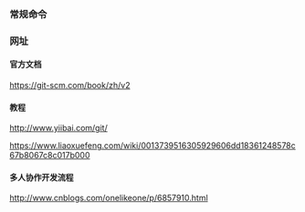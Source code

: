 ### 常规命令





### 网址

#### 官方文档

https://git-scm.com/book/zh/v2


#### 教程

http://www.yiibai.com/git/


https://www.liaoxuefeng.com/wiki/0013739516305929606dd18361248578c67b8067c8c017b000


#### 多人协作开发流程

http://www.cnblogs.com/onelikeone/p/6857910.html